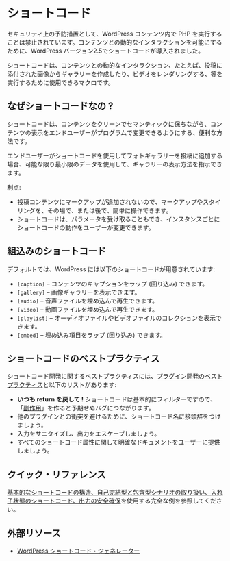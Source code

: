 <!-- 
# Shortcodes
 -->
# ショートコード

<!-- 
As a security precaution, running PHP inside WordPress content is forbidden; to allow dynamic interactions with the content, Shortcodes were presented in WordPress version 2.5.
 -->
セキュリティ上の予防措置として、WordPress コンテンツ内で PHP を実行することは禁止されています。コンテンツとの動的なインタラクションを可能にするために、WordPress バージョン2.5でショートコードが導入されました。

<!-- 
Shortcodes are macros that can be used to perform dynamic interactions with the content. i.e creating a gallery from images attached to the post or rendering a video.
 -->
ショートコードは、コンテンツとの動的なインタラクション、たとえば、投稿に添付された画像からギャラリーを作成したり、ビデオをレンダリングする、等を実行するために使用できるマクロです。

<!-- 
## Why Shortcodes?
 -->
## なぜショートコードなの ?

<!-- 
Shortcodes are a valuable way of keeping content clean and semantic while allowing end users some ability to programmatically alter the presentation of their content.
 -->
ショートコードは、コンテンツをクリーンでセマンティックに保ちながら、コンテンツの表示をエンドユーザーがプログラムで変更できるようにする、便利な方法です。

<!-- 
When the end user adds a photo gallery to their post using a shortcode, they’re using the least data possible to indicate how the gallery should be presented.
 -->
エンドユーザーがショートコードを使用してフォトギャラリーを投稿に追加する場合、可能な限り最小限のデータを使用して、ギャラリーの表示方法を指示できます。

<!-- 
Advantages:
 -->
利点:

<!-- 
- No markup is added to the post content, which means that markup and styling can easily be manipulated on the fly or at a later state.
- Shortcodes can also accept parameters, allowing users to modify how the shortcode behaves on an instance by instance basis.
 -->
- 投稿コンテンツにマークアップが追加されないので、マークアップやスタイリングを、その場で、または後で、簡単に操作できます。
- ショートコードは、パラメータを受け取ることもでき、インスタンスごとにショートコードの動作をユーザーが変更できます。

<!-- 
## Built-in Shortcodes
 -->
## 組込みのショートコード

<!-- 
By default, WordPress includes the following shortcodes:
 -->
デフォルトでは、WordPress には以下のショートコードが用意されています:

<!-- 
- `[caption]` – allows you to wrap captions around content
- `[gallery]` – allows you to show image galleries
- `[audio]` – allows you to embed and play audio files
- `[video]` – allows you to embed and play video files
- `[playlist]` – allows you to display collection of audio or video files
- `[embed]` – allows you to wrap embedded items
 -->
- `[caption]` – コンテンツのキャプションをラップ (回り込み) できます。
- `[gallery]` – 画像ギャラリーを表示できます。
- `[audio]` – 音声ファイルを埋め込んで再生できます。
- `[video]` – 動画ファイルを埋め込んで再生できます。
- `[playlist]` – オーディオファイルやビデオファイルのコレクションを表示できます。
- `[embed]` – 埋め込み項目をラップ (回り込み) できます。

<!-- 
## Shortcode Best Practices
 -->
## ショートコードのベストプラクティス

<!-- 
Best practices for developing shortcodes include the [plugin development best practices](https://developer.wordpress.org/plugins/plugin-basics/best-practices/) and the list below:
 -->
ショートコード開発に関するベストプラクティスには、[プラグイン開発のベストプラクティス](https://developer.wordpress.org/plugins/plugin-basics/best-practices/)と以下のリストがあります:

<!-- 
- **Always return!** Shortcodes are essentially filters, so creating "[side effects](https://en.wikipedia.org/wiki/Side_effect_(computer_science))" will lead to unexpected bugs.
- Prefix your shortcode names to avoid collisions with other plugins.
- Sanitize the input and escape the output.
- Provide users with clear documentation on all shortcode attributes.
 -->
- **いつも return を戻して !** ショートコードは基本的にフィルターですので、「[副作用](https://en.wikipedia.org/wiki/Side_effect_(computer_science))」を作ると予期せぬバグにつながります。
- 他のプラグインとの衝突を避けるために、ショートコード名に接頭辞をつけましょう。
- 入力をサニタイズし、出力をエスケープしましょう。
- すべてのショートコード属性に関して明確なドキュメントをユーザーに提供しましょう。

<!-- 
## Quick Reference
 -->
## クイック・リファレンス

<!-- 
See the complete example of using a [basic shortcode structure, taking care of self-closing and enclosing scenarios, shortcodes within shortcodes and securing output](https://developer.wordpress.org/plugins/shortcodes/shortcodes-with-parameters/#complete-example).
 -->
[基本的なショートコードの構造、自己完結型と包含型シナリオの取り扱い、入れ子状態のショートコード、出力の安全確保](https://developer.wordpress.org/plugins/shortcodes/shortcodes-with-parameters/#complete-example)を使用する完全な例を参照してください。

<!-- 
## External Resources
 -->
## 外部リソース

<!-- 
- [WordPress Shortcodes Generator](https://generatewp.com/shortcodes/)
 -->
- [WordPress ショートコード・ジェネレーター](https://generatewp.com/shortcodes/)
